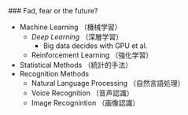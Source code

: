 <span>
### Fad, fear or the future?

- Machine Learning （機械学習）
  - *Deep Learning* （深層学習）
      - Big data decides with GPU et al.
  - Reinforcement Learning （強化学習）
- Statistical Methods （統計的手法）
- Recognition Methods
  - Natural Language Processing （自然言語処理）
  - Voice Recognition （音声認識）
  - Image Recognintion （画像認識）
</span>